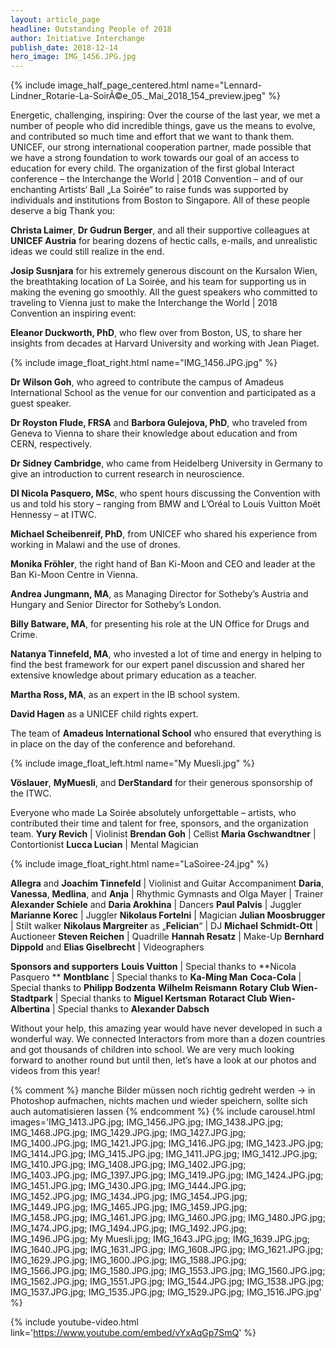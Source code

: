```yaml
---
layout: article_page
headline: Outstanding People of 2018
author: Initiative Interchange
publish_date: 2018-12-14
hero_image: IMG_1456.JPG.jpg
---
```


{% include image_half_page_centered.html name="Lennard-Lindner_Rotarie-La-SoirÃ©e_05._Mai_2018_154_preview.jpeg" %}

Energetic, challenging, inspiring: Over the course of the last year, we met a number of people who did incredible things, gave us the means to evolve, and contributed so much time and effort that we want to thank them. UNICEF, our strong international cooperation partner, made possible that we have a strong foundation to work towards our goal of an access to education for every child. The organization of the first global Interact conference – the Interchange the World \| 2018 Convention – and of our enchanting Artists‘ Ball „La Soirée“ to raise funds was supported by individuals and institutions from Boston to Singapore. All of these people deserve a big Thank you:

**Christa Laimer**, **Dr Gudrun Berger**, and all their supportive colleagues at **UNICEF Austria** for bearing dozens of hectic calls, e-mails, and unrealistic ideas we could still realize in the end. 

**Josip Susnjara** for his extremely generous discount on the Kursalon Wien, the breathtaking location of La Soirée, and his team for supporting us in making the evening go smoothly. 
All the guest speakers who committed to traveling to Vienna just to make the Interchange the World \| 2018 Convention an inspiring event:

**Eleanor Duckworth, PhD**, who flew over from Boston, US, to share her insights from decades at Harvard University and working with Jean Piaget. 

{% include image_float_right.html name="IMG_1456.JPG.jpg" %}

**Dr Wilson Goh**, who agreed to contribute the campus of Amadeus International School as the venue for our convention and participated as a guest speaker. 

**Dr Royston Flude, FRSA** and **Barbora Gulejova, PhD**, who traveled from Geneva to Vienna to share their knowledge about education and from CERN, respectively. 

**Dr Sidney Cambridge**, who came from Heidelberg University in Germany to give an introduction to current research in neuroscience. 

**DI Nicola Pasquero, MSc**, who spent hours discussing the Convention with us and told his story – ranging from BMW and L’Oréal to Louis Vuitton Moët Hennessy – at ITWC. 

**Michael Scheibenreif, PhD**, from UNICEF who shared his experience from working in Malawi and the use of drones. 

**Monika Fröhler**, the right hand of Ban Ki-Moon and CEO and leader at the Ban Ki-Moon Centre in Vienna. 

**Andrea Jungmann, MA**, as Managing Director for Sotheby’s Austria and Hungary and Senior Director for Sotheby’s London. 

**Billy Batware, MA**, for presenting his role at the UN Office for Drugs and Crime. 

**Natanya Tinnefeld, MA**, who invested a lot of time and energy in helping to find the best framework for our expert panel discussion and shared her extensive knowledge about primary education as a teacher. 

**Martha Ross, MA**, as an expert in the IB school system. 

**David Hagen** as a UNICEF child rights expert.

The team of **Amadeus International School** who ensured that everything is in place on the day of the conference and beforehand.

{% include image_float_left.html name="My Muesli.jpg" %}

**Vöslauer**, **MyMuesli**, and **DerStandard** for their generous sponsorship of the ITWC. 

Everyone who made La Soirée absolutely unforgettable – artists, who contributed their time and talent for free, sponsors, and the organization team.
**Yury Revich** \| Violinist
**Brendan Goh** \| Cellist
**Maria Gschwandtner** \| Contortionist
**Lucca Lucian** \| Mental Magician

{% include image_float_right.html name="LaSoiree-24.jpg" %}

**Allegra** and **Joachim Tinnefeld** \| Violinist and Guitar Accompaniment
**Daria**, **Vanessa**, **Medlina**, and **Anja** \| Rhythmic Gymnasts and Olga Mayer \| Trainer
**Alexander Schiele** and **Daria Arokhina** \| Dancers
**Paul Palvis** \| Juggler
**Marianne Korec** \| Juggler
**Nikolaus Fortelni** \| Magician
**Julian Moosbrugger** \| Stilt walker
**Nikolaus Margreiter** as „**Felician**“ \| DJ
**Michael Schmidt-Ott** \| Auctioneer
**Steven Reichen** \| Quadrille
**Hannah Resatz** \| Make-Up
**Bernhard Dippold** and **Elias Giselbrecht** \| Videographers

**Sponsors and supporters**
**Louis Vuitton** \| Special thanks to **Nicola Pasquero **
**Montblanc** \| Special thanks to **Ka-Ming Man**
**Coca-Cola** \| Special thanks to **Philipp Bodzenta**
**Wilhelm Reismann**
**Rotary Club Wien-Stadtpark** \| Special thanks to **Miguel Kertsman**
**Rotaract Club Wien-Albertina** \| Special thanks to **Alexander Dabsch**

Without your help, this amazing year would have never developed in such a wonderful way. We connected Interactors from more than a dozen countries and got thousands of children into school. We are very much looking forward to another round but until then, let’s have a look at our photos and videos from this year!

{% comment %}
manche Bilder müssen noch richtig gedreht werden -> in Photoshop aufmachen, nichts machen und wieder speichern, sollte sich auch automatisieren lassen
{% endcomment %}
{% include carousel.html images='IMG_1413.JPG.jpg; IMG_1456.JPG.jpg; IMG_1438.JPG.jpg; IMG_1468.JPG.jpg; IMG_1429.JPG.jpg; IMG_1427.JPG.jpg; IMG_1400.JPG.jpg; IMG_1421.JPG.jpg; IMG_1416.JPG.jpg; IMG_1423.JPG.jpg; IMG_1414.JPG.jpg; IMG_1415.JPG.jpg; IMG_1411.JPG.jpg; IMG_1412.JPG.jpg; IMG_1410.JPG.jpg; IMG_1408.JPG.jpg; IMG_1402.JPG.jpg; IMG_1403.JPG.jpg; IMG_1397.JPG.jpg; IMG_1419.JPG.jpg; IMG_1424.JPG.jpg; IMG_1451.JPG.jpg; IMG_1430.JPG.jpg; IMG_1444.JPG.jpg; IMG_1452.JPG.jpg; IMG_1434.JPG.jpg; IMG_1454.JPG.jpg; IMG_1449.JPG.jpg; IMG_1465.JPG.jpg; IMG_1459.JPG.jpg; IMG_1458.JPG.jpg; IMG_1461.JPG.jpg; IMG_1460.JPG.jpg; IMG_1480.JPG.jpg; IMG_1474.JPG.jpg; IMG_1494.JPG.jpg; IMG_1492.JPG.jpg; IMG_1496.JPG.jpg; My Muesli.jpg; IMG_1643.JPG.jpg; IMG_1639.JPG.jpg; IMG_1640.JPG.jpg; IMG_1631.JPG.jpg; IMG_1608.JPG.jpg; IMG_1621.JPG.jpg; IMG_1629.JPG.jpg; IMG_1600.JPG.jpg; IMG_1588.JPG.jpg; IMG_1566.JPG.jpg; IMG_1580.JPG.jpg; IMG_1553.JPG.jpg; IMG_1560.JPG.jpg; IMG_1562.JPG.jpg; IMG_1551.JPG.jpg; IMG_1544.JPG.jpg; IMG_1538.JPG.jpg; IMG_1537.JPG.jpg; IMG_1535.JPG.jpg; IMG_1529.JPG.jpg; IMG_1516.JPG.jpg' %}

{% include youtube-video.html link='https://www.youtube.com/embed/vYxAqGp7SmQ' %}
    